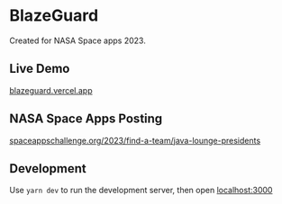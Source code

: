 # BlazeGuard

Created for NASA Space apps 2023.

## Live Demo
[blazeguard.vercel.app](https://blazeguard.vercel.app/)

## NASA Space Apps Posting
[spaceappschallenge.org/2023/find-a-team/java-lounge-presidents](https://www.spaceappschallenge.org/2023/find-a-team/java-lounge-presidents/?tab=details)

## Development

Use `yarn dev` to run the development server, then open [localhost:3000](https://localhost:3000)
